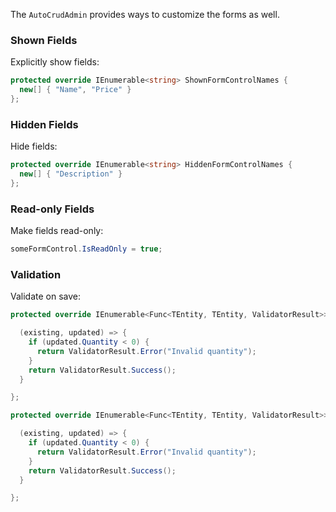 
The `AutoCrudAdmin` provides ways to customize the forms as well.

### Shown Fields

Explicitly show fields:

```csharp
protected override IEnumerable<string> ShownFormControlNames {
  new[] { "Name", "Price" }
};
```

### Hidden Fields

Hide fields:

```csharp
protected override IEnumerable<string> HiddenFormControlNames {
  new[] { "Description" }  
};
``` 

### Read-only Fields

Make fields read-only:

```csharp  
someFormControl.IsReadOnly = true;
```

### Validation

Validate on save:

```csharp
protected override IEnumerable<Func<TEntity, TEntity, ValidatorResult>> EntityValidators {

  (existing, updated) => {
    if (updated.Quantity < 0) {
      return ValidatorResult.Error("Invalid quantity");
    }
    return ValidatorResult.Success();
  }

};
```

```csharp
protected override IEnumerable<Func<TEntity, TEntity, ValidatorResult>> EntityValidators {

  (existing, updated) => {
    if (updated.Quantity < 0) {
      return ValidatorResult.Error("Invalid quantity");
    }
    return ValidatorResult.Success();
  }

};
```